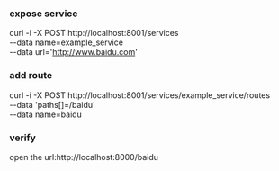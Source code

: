 ### expose service 
curl -i -X POST http://localhost:8001/services \
  --data name=example_service \
  --data url='http://www.baidu.com'

### add route
curl -i -X POST http://localhost:8001/services/example_service/routes \
  --data 'paths[]=/baidu' \
  --data name=baidu

### verify 
open the url:http://localhost:8000/baidu